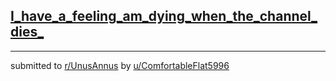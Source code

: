 ## [I_have_a_feeling_am_dying_when_the_channel_dies_](https://www.reddit.com/r/UnusAnnus/comments/jrmy9e/i_have_a_feeling_am_dying_when_the_channel_dies/)


---

submitted to [r/UnusAnnus](https://www.reddit.com/r/UnusAnnus) by [u/ComfortableFlat5996](https://www.reddit.com/user/ComfortableFlat5996)

